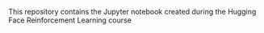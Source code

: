 This repository contains the Jupyter notebook created during the Hugging Face Reinforcement Learning course
